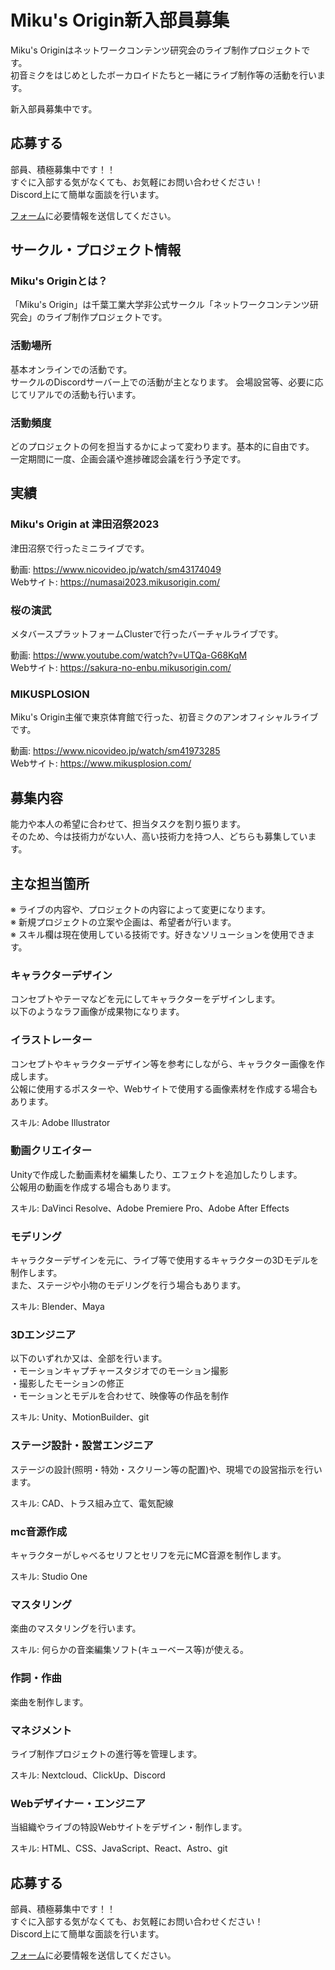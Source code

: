 # Miku's Origin新入部員募集

Miku's Originはネットワークコンテンツ研究会のライブ制作プロジェクトです。  
初音ミクをはじめとしたボーカロイドたちと一緒にライブ制作等の活動を行います。

新入部員募集中です。

## 応募する

部員、積極募集中です！！  
すぐに入部する気がなくても、お気軽にお問い合わせください！  
Discord上にて簡単な面談を行います。

[フォーム](https://docs.google.com/forms/d/1AUzKpFnQ0qA5jAU-gatJOmd7els-QGa0OEVNbkboP5E/viewform?edit_requested=true)に必要情報を送信してください。

## サークル・プロジェクト情報

### Miku's Originとは？

「Miku's Origin」は千葉工業大学非公式サークル「ネットワークコンテンツ研究会」のライブ制作プロジェクトです。

### 活動場所

基本オンラインでの活動です。  
サークルのDiscordサーバー上での活動が主となります。
会場設営等、必要に応じてリアルでの活動も行います。

### 活動頻度

どのプロジェクトの何を担当するかによって変わります。基本的に自由です。  
一定期間に一度、企画会議や進捗確認会議を行う予定です。

## 実績

### Miku's Origin at 津田沼祭2023

津田沼祭で行ったミニライブです。

動画: https://www.nicovideo.jp/watch/sm43174049  
Webサイト: https://numasai2023.mikusorigin.com/

### 桜の演武

メタバースプラットフォームClusterで行ったバーチャルライブです。  

動画: https://www.youtube.com/watch?v=UTQa-G68KqM  
Webサイト: https://sakura-no-enbu.mikusorigin.com/

### MIKUSPLOSION

Miku's Origin主催で東京体育館で行った、初音ミクのアンオフィシャルライブです。  

動画: https://www.nicovideo.jp/watch/sm41973285  
Webサイト: https://www.mikusplosion.com/

## 募集内容

能力や本人の希望に合わせて、担当タスクを割り振ります。  
そのため、今は技術力がない人、高い技術力を持つ人、どちらも募集しています。

## 主な担当箇所

※ ライブの内容や、プロジェクトの内容によって変更になります。  
※ 新規プロジェクトの立案や企画は、希望者が行います。  
※ スキル欄は現在使用している技術です。好きなソリューションを使用できます。

### キャラクターデザイン

コンセプトやテーマなどを元にしてキャラクターをデザインします。  
以下のようなラフ画像が成果物になります。

### イラストレーター

コンセプトやキャラクターデザイン等を参考にしながら、キャラクター画像を作成します。  
公報に使用するポスターや、Webサイトで使用する画像素材を作成する場合もあります。

スキル: Adobe Illustrator

### 動画クリエイター

Unityで作成した動画素材を編集したり、エフェクトを追加したりします。  
公報用の動画を作成する場合もあります。

スキル: DaVinci Resolve、Adobe Premiere Pro、Adobe After Effects

### モデリング

キャラクターデザインを元に、ライブ等で使用するキャラクターの3Dモデルを制作します。  
また、ステージや小物のモデリングを行う場合もあります。

スキル: Blender、Maya

### 3Dエンジニア

以下のいずれか又は、全部を行います。  
・モーションキャプチャースタジオでのモーション撮影  
・撮影したモーションの修正  
・モーションとモデルを合わせて、映像等の作品を制作

スキル: Unity、MotionBuilder、git

### ステージ設計・設営エンジニア

ステージの設計(照明・特効・スクリーン等の配置)や、現場での設営指示を行います。

スキル: CAD、トラス組み立て、電気配線

### mc音源作成

キャラクターがしゃべるセリフとセリフを元にMC音源を制作します。

スキル: Studio One

### マスタリング

楽曲のマスタリングを行います。

スキル: 何らかの音楽編集ソフト(キューベース等)が使える。

### 作詞・作曲

楽曲を制作します。

### マネジメント

ライブ制作プロジェクトの進行等を管理します。  

スキル: Nextcloud、ClickUp、Discord

### Webデザイナー・エンジニア

当組織やライブの特設Webサイトをデザイン・制作します。

スキル: HTML、CSS、JavaScript、React、Astro、git

## 応募する

部員、積極募集中です！！  
すぐに入部する気がなくても、お気軽にお問い合わせください！  
Discord上にて簡単な面談を行います。

[フォーム](https://docs.google.com/forms/d/1AUzKpFnQ0qA5jAU-gatJOmd7els-QGa0OEVNbkboP5E/viewform?edit_requested=true)に必要情報を送信してください。
